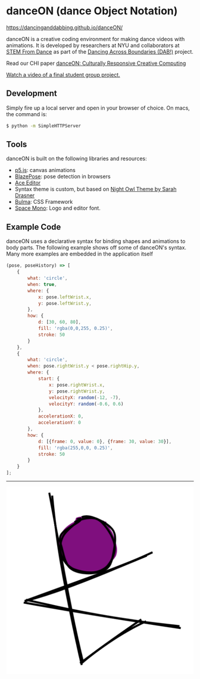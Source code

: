# danceON (dance Object Notation)
https://dancinganddabbing.github.io/danceON/

danceON is a creative coding environment for making dance videos with animations. It  is developed by researchers at NYU and collaborators at [STEM From Dance](https://www.stemfromdance.org) as part of the [Dancing Across Boundaries (DAB!)](https://www.kayladesportes.com/project/dab/) project.

Read our CHI paper [danceON: Culturally Responsive Creative Computing](https://doi.org/10.1145/3411764.3445149)

[Watch a video of a final student group project.](https://www.youtube.com/watch?v=g4VqEy9bPE0&authuser=1)

## Development
Simply fire up a local server and open in your browser of choice. On macs, the command is:
```bash
$ python -m SimpleHTTPServer
```

## Tools
danceON is built on the following libraries and resources:
* [p5.js](https://p5js.org): canvas animations
* [BlazePose](https://google.github.io/mediapipe/solutions/pose.html): pose detection in browsers
* [Ace Editor](https://ace.c9.io)
* Syntax theme is custom, but based on [Night Owl Theme by Sarah Drasner](https://marketplace.visualstudio.com/items?itemName=sdras.night-owl)
* [Bulma](https://bulma.io): CSS Framework
* [Space Mono](https://fonts.google.com/specimen/Space+Mono): Logo and editor font.


## Example Code
danceON uses a declarative syntax for binding shapes and animations to body parts. The following example shows off some of danceON's syntax. Many more examples are embedded in the application itself


```javascript
(pose, poseHistory) => [
    {
        what: 'circle',
        when: true,
        where: {
            x: pose.leftWrist.x,
            y: pose.leftWrist.y,
        },
        how: {
            d: [30, 60, 80],
            fill: 'rgba(0,0,255, 0.25)',
            stroke: 50
        }
    },
    {
        what: 'circle',
        when: pose.rightWrist.y < pose.rightHip.y,
        where: {
            start: {
                x: pose.rightWrist.x,
                y: pose.rightWrist.y,
                velocityX: random(-12, -7),
                velocityY: random(-0.6, 0.6)
            },
            accelerationX: 0,
            accelerationY: 0
        },
        how: {
            d: [{frame: 0, value: 0}, {frame: 30, value: 30}],
            fill: 'rgba(255,0,0, 0.25)',
            stroke: 50
        }
    }
];

```

---

![danceON stick figure logo](assets/favicon/android-chrome-512x512.png)

